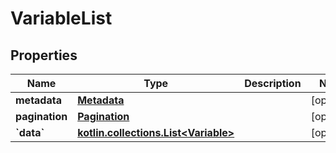 
# VariableList

## Properties
| Name | Type | Description | Notes |
| ------------ | ------------- | ------------- | ------------- |
| **metadata** | [**Metadata**](Metadata.md) |  |  [optional] |
| **pagination** | [**Pagination**](Pagination.md) |  |  [optional] |
| **&#x60;data&#x60;** | [**kotlin.collections.List&lt;Variable&gt;**](Variable.md) |  |  [optional] |



